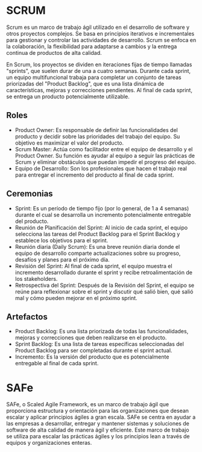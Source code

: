 
# SCRUM

Scrum es un marco de trabajo ágil utilizado en el desarrollo de software y otros proyectos complejos. Se basa en principios iterativos e incrementales para gestionar y controlar las actividades de desarrollo. Scrum se enfoca en la colaboración, la flexibilidad para adaptarse a cambios y la entrega continua de productos de alta calidad.

En Scrum, los proyectos se dividen en iteraciones fijas de tiempo llamadas "sprints", que suelen durar de una a cuatro semanas. Durante cada sprint, un equipo multifuncional trabaja para completar un conjunto de tareas priorizadas del "Product Backlog", que es una lista dinámica de características, mejoras y correcciones pendientes. Al final de cada sprint, se entrega un producto potencialmente utilizable.

## Roles

- Product Owner: Es responsable de definir las funcionalidades del producto y decidir sobre las prioridades del trabajo del equipo. Su objetivo es maximizar el valor del producto.
- Scrum Master: Actúa como facilitador entre el equipo de desarrollo y el Product Owner. Su función es ayudar al equipo a seguir las prácticas de Scrum y eliminar obstáculos que puedan impedir el progreso del equipo.
- Equipo de Desarrollo: Son los profesionales que hacen el trabajo real para entregar el incremento del producto al final de cada sprint.

## Ceremonias

- Sprint: Es un período de tiempo fijo (por lo general, de 1 a 4 semanas) durante el cual se desarrolla un incremento potencialmente entregable del producto.
- Reunión de Planificación del Sprint: Al inicio de cada sprint, el equipo selecciona las tareas del Product Backlog para el Sprint Backlog y establece los objetivos para el sprint.
- Reunión diaria (Daily Scrum): Es una breve reunión diaria donde el equipo de desarrollo comparte actualizaciones sobre su progreso, desafíos y planes para el próximo día.
- Revisión del Sprint: Al final de cada sprint, el equipo muestra el incremento desarrollado durante el sprint y recibe retroalimentación de los stakeholders.
- Retrospectiva del Sprint: Después de la Revisión del Sprint, el equipo se reúne para reflexionar sobre el sprint y discutir qué salió bien, qué salió mal y cómo pueden mejorar en el próximo sprint.

## Artefactos

- Product Backlog: Es una lista priorizada de todas las funcionalidades, mejoras y correcciones que deben realizarse en el producto.
- Sprint Backlog: Es una lista de tareas específicas seleccionadas del Product Backlog para ser completadas durante el sprint actual.
- Incremento: Es la versión del producto que es potencialmente entregable al final de cada sprint.

# SAFe

SAFe, o Scaled Agile Framework, es un marco de trabajo ágil que proporciona estructura y orientación para las organizaciones que desean escalar y aplicar principios ágiles a gran escala. SAFe se centra en ayudar a las empresas a desarrollar, entregar y mantener sistemas y soluciones de software de alta calidad de manera ágil y eficiente. Este marco de trabajo se utiliza para escalar las prácticas ágiles y los principios lean a través de equipos y organizaciones enteras.
